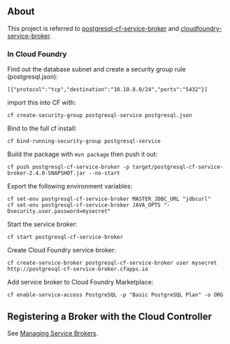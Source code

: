 ## About
This project is referred to [postgresql-cf-service-broker](!https://github.com/cloudfoundry-community/postgresql-cf-service-broker) and [cloudfoundry-service-broker](!https://github.com/spring-cloud-samples/cloudfoundry-service-broker).

### In Cloud Foundry

Find out the database subnet and create a security group rule (postgresql.json):
```
[{"protocol":"tcp","destination":"10.10.8.0/24","ports":"5432"}]
```

import this into CF with:
```
cf create-security-group postgresql-service postgresql.json
```

Bind to the full cf install:
```
cf bind-running-security-group postgresql-service
```


Build the package with `mvn package` then push it out:
```
cf push postgresql-cf-service-broker -p target/postgresql-cf-service-broker-2.4.0-SNAPSHOT.jar --no-start
```

Export the following environment variables:

```
cf set-env postgresql-cf-service-broker MASTER_JDBC_URL "jdbcurl"
cf set-env postgresql-cf-service-broker JAVA_OPTS "-Dsecurity.user.password=mysecret"
```

Start the service broker:
```
cf start postgresql-cf-service-broker
```

Create Cloud Foundry service broker:
```
cf create-service-broker postgresql-cf-service-broker user mysecret http://postgresql-cf-service-broker.cfapps.io
```

Add service broker to Cloud Foundry Marketplace:

```
cf enable-service-access PostgreSQL -p "Basic PostgreSQL Plan" -o ORG
```

## Registering a Broker with the Cloud Controller

See [Managing Service Brokers](http://docs.cloudfoundry.org/services/managing-service-brokers.html).